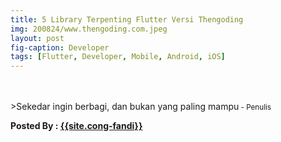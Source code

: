 ```yaml
---
title: 5 Library Terpenting Flutter Versi Thengoding
img: 200824/www.thengoding.com.jpeg
layout: post
fig-caption: Developer
tags: [Flutter, Developer, Mobile, Android, iOS]
---
```


<br>
<br>
>Sekedar ingin berbagi, dan bukan yang paling mampu<small> - Penulis</small>

<b>Posted By : <a href="{{site.cong-url}}">{{site.cong-fandi}}</a></b>